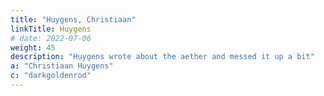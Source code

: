```yaml
---
title: "Huygens, Christiaan"
linkTitle: Huygens
# date: 2022-07-06
weight: 45
description: "Huygens wrote about the aether and messed it up a bit"
a: "Christiaan Huygens"
c: "darkgoldenrod"
---
```


